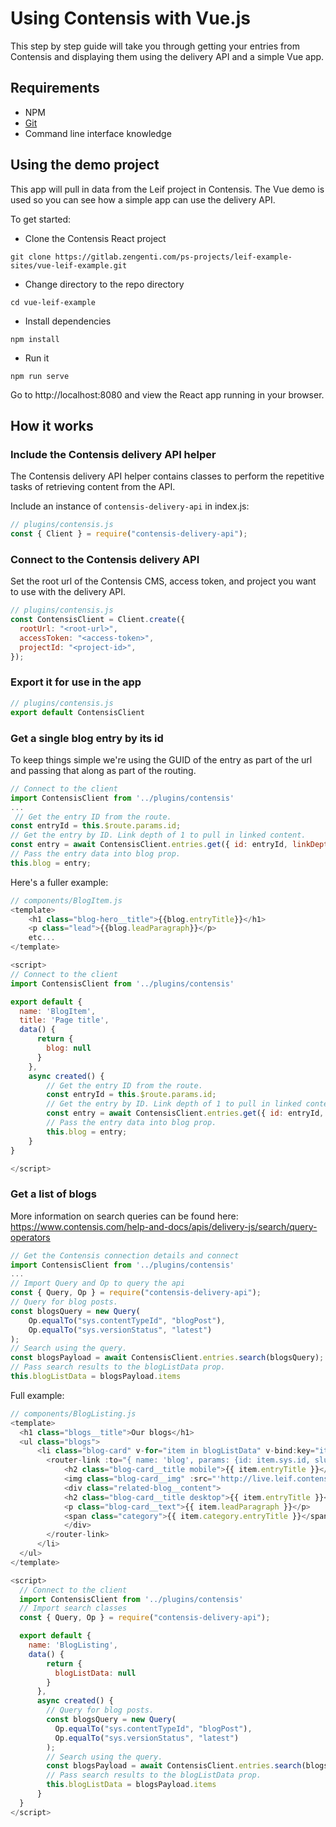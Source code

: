 # Using Contensis with Vue.js

This step by step guide will take you through getting your entries from Contensis and displaying them using the delivery API and a simple Vue app.

## Requirements

* NPM
* [Git](https://git-scm.com/downloads)
* Command line interface knowledge

## Using the demo project

This app will pull in data from the Leif project in Contensis. The Vue demo is used so you can see how a simple app can use the delivery API.

To get started:

* Clone the Contensis React project

``` shell
git clone https://gitlab.zengenti.com/ps-projects/leif-example-sites/vue-leif-example.git
```

* Change directory to the repo directory

``` shell
cd vue-leif-example
```

* Install dependencies

``` shell
npm install
```

* Run it

``` shell
npm run serve
```

Go to http://localhost:8080 and view the React app running in your browser.

## How it works

### Include the Contensis delivery API helper

The Contensis delivery API helper contains classes to perform the repetitive tasks of retrieving content from the API.

Include an instance of ```contensis-delivery-api``` in index.js:

```js
// plugins/contensis.js
const { Client } = require("contensis-delivery-api");
```

### Connect to the Contensis delivery API

Set the root url of the Contensis CMS, access token, and project you want to use with the delivery API.

``` js
// plugins/contensis.js
const ContensisClient = Client.create({
  rootUrl: "<root-url>",
  accessToken: "<access-token>",
  projectId: "<project-id>",
});
```

### Export it for use in the app

```js
// plugins/contensis.js
export default ContensisClient
```

### Get a single blog entry by its id

To keep things simple we're using the GUID of the entry as part of the url and passing that along as part of the routing.

```js
// Connect to the client
import ContensisClient from '../plugins/contensis'
...
 // Get the entry ID from the route.
const entryId = this.$route.params.id;
// Get the entry by ID. Link depth of 1 to pull in linked content.
const entry = await ContensisClient.entries.get({ id: entryId, linkDepth: 1 });
// Pass the entry data into blog prop.
this.blog = entry;
```

Here's a fuller example:

```js
// components/BlogItem.js
<template>
    <h1 class="blog-hero__title">{{blog.entryTitle}}</h1>
    <p class="lead">{{blog.leadParagraph}}</p>
    etc...
</template>

<script>
// Connect to the client
import ContensisClient from '../plugins/contensis'

export default {
  name: 'BlogItem',
  title: 'Page title',
  data() {
      return {
        blog: null
      }
    },
    async created() {
        // Get the entry ID from the route.
        const entryId = this.$route.params.id;
        // Get the entry by ID. Link depth of 1 to pull in linked content.
        const entry = await ContensisClient.entries.get({ id: entryId, linkDepth: 1 });
        // Pass the entry data into blog prop.
        this.blog = entry;
    }
}

</script>

```

### Get a list of blogs

More information on search queries can be found here: https://www.contensis.com/help-and-docs/apis/delivery-js/search/query-operators

```js
// Get the Contensis connection details and connect
import ContensisClient from '../plugins/contensis'
...
// Import Query and Op to query the api
const { Query, Op } = require("contensis-delivery-api");
// Query for blog posts.
const blogsQuery = new Query(
    Op.equalTo("sys.contentTypeId", "blogPost"),
    Op.equalTo("sys.versionStatus", "latest")
);
// Search using the query.
const blogsPayload = await ContensisClient.entries.search(blogsQuery);
// Pass search results to the blogListData prop.
this.blogListData = blogsPayload.items

```

Full example:

```js
// components/BlogListing.js
<template>
  <h1 class="blogs__title">Our blogs</h1>
  <ul class="blogs">
      <li class="blog-card" v-for="item in blogListData" v-bind:key="item.sys.id">
        <router-link :to="{ name: 'blog', params: {id: item.sys.id, slug: item.sys.slug} }">
            <h2 class="blog-card__title mobile">{{ item.entryTitle }}</h2>
            <img class="blog-card__img" :src="'http://live.leif.contensis.cloud' + item.thumbnailImage.asset.sys.uri" :alt="item.thumbnailImage.altText" />
            <div class="related-blog__content">
            <h2 class="blog-card__title desktop">{{ item.entryTitle }}</h2>
            <p class="blog-card__text">{{ item.leadParagraph }}</p>
            <span class="category">{{ item.category.entryTitle }}</span>
            </div>
        </router-link>
      </li>
  </ul>
</template>

<script>
  // Connect to the client
  import ContensisClient from '../plugins/contensis'
  // Import search classes
  const { Query, Op } = require("contensis-delivery-api");

  export default {
    name: 'BlogListing',
    data() {
        return {
          blogListData: null
        }
      },
      async created() {
        // Query for blog posts.
        const blogsQuery = new Query(
          Op.equalTo("sys.contentTypeId", "blogPost"),
          Op.equalTo("sys.versionStatus", "latest")
        );
        // Search using the query.
        const blogsPayload = await ContensisClient.entries.search(blogsQuery);
        // Pass search results to the blogListData prop.
        this.blogListData = blogsPayload.items
      }
  }
</script>

```
